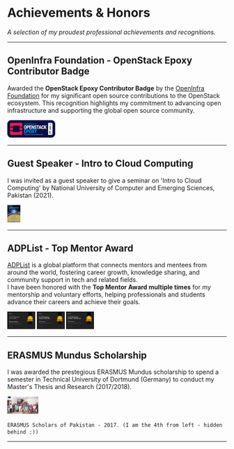 # Achievements & Honors

_A selection of my proudest professional achievements and recognitions._

---

## OpenInfra Foundation - OpenStack Epoxy Contributor Badge

Awarded the **OpenStack Epoxy Contributor Badge** by the [OpenInfra Foundation](https://openinfra.dev/) for my significant open source contributions to the OpenStack ecosystem. This recognition highlights my commitment to advancing open infrastructure and supporting the global open source community.

<img src="/images/certs/epoxy.png" alt="Epoxy" height="40" />

---

## Guest Speaker - Intro to Cloud Computing

I was invited as a guest speaker to give a seminar on 'Intro to Cloud Computing' by National University of Computer and Emerging Sciences, Pakistan (2021). 

<img src="/images/certs/guestspeaker.jpg" alt="Guest Speaker" height="40" style="max-width:600px;"/>

---

## ADPList - Top Mentor Award

[ADPList](https://adplist.org/mentors/muhammad-ahmad) is a global platform that connects mentors and mentees from around the world, fostering career growth, knowledge sharing, and community support in tech and related fields.  
I have been honored with the **Top Mentor Award multiple times** for my mentorship and voluntary efforts, helping professionals and students advance their careers and achieve their goals.

<img src="/images/certs/top3.webp" alt="Top3" height="40" />
<img src="/images/certs/top1.webp" alt="Top1" height="40" />
<img src="/images/certs/top2.webp" alt="Top2" height="40" />

---

## ERASMUS Mundus Scholarship

I was awarded the prestegious ERASMUS Mundus scholarship to spend a semester in Technical University of Dortmund (Germany) to conduct my Master's Thesis and Research (2017/2018).  

<img src="/images/certs/erasmus.jpg" alt="Erasmus" height="40" style="max-width:900px;"/>

    ERASMUS Scholars of Pakistan - 2017. (I am the 4th from left - hidden behind :))

---